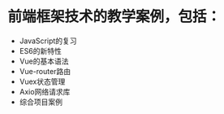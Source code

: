 # 前端框架技术的教学案例，包括：
- JavaScript的复习
- ES6的新特性
- Vue的基本语法
- Vue-router路由
- Vuex状态管理
- Axio网络请求库
- 综合项目案例
